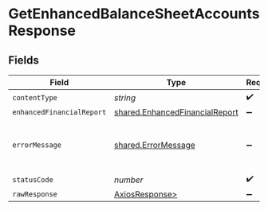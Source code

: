 # GetEnhancedBalanceSheetAccountsResponse


## Fields

| Field                                                                            | Type                                                                             | Required                                                                         | Description                                                                      |
| -------------------------------------------------------------------------------- | -------------------------------------------------------------------------------- | -------------------------------------------------------------------------------- | -------------------------------------------------------------------------------- |
| `contentType`                                                                    | *string*                                                                         | :heavy_check_mark:                                                               | N/A                                                                              |
| `enhancedFinancialReport`                                                        | [shared.EnhancedFinancialReport](../../models/shared/enhancedfinancialreport.md) | :heavy_minus_sign:                                                               | OK                                                                               |
| `errorMessage`                                                                   | [shared.ErrorMessage](../../models/shared/errormessage.md)                       | :heavy_minus_sign:                                                               | Your API request was not properly authorized.                                    |
| `statusCode`                                                                     | *number*                                                                         | :heavy_check_mark:                                                               | N/A                                                                              |
| `rawResponse`                                                                    | [AxiosResponse>](https://axios-http.com/docs/res_schema)                         | :heavy_minus_sign:                                                               | N/A                                                                              |